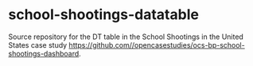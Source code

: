 # school-shootings-datatable
Source repository for the DT table in the School Shootings in the United States case study https://github.com//opencasestudies/ocs-bp-school-shootings-dashboard. 
